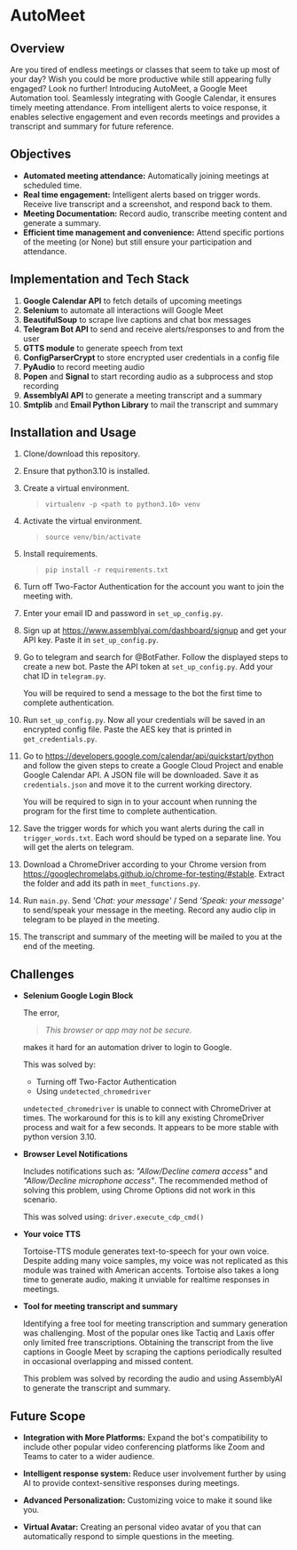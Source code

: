 # AutoMeet

## Overview

Are you tired of endless meetings or classes that seem to take up most of your day? Wish you could be more productive while still appearing fully engaged? Look no further! Introducing AutoMeet, a Google Meet Automation tool. Seamlessly integrating with Google Calendar, it ensures timely meeting attendance. From intelligent alerts to voice response, it enables selective engagement and even records meetings and provides a transcript and summary for future reference. 

## Objectives

- **Automated meeting attendance:** Automatically joining meetings at scheduled time.
- **Real time engagement:** Intelligent alerts based on trigger words. Receive live transcript and a screenshot, and respond back to them.
- **Meeting Documentation:** Record audio, transcribe meeting content and generate a summary.
- **Efficient time management and convenience:** Attend specific portions of the meeting (or None) but still ensure your participation and attendance.


## Implementation and Tech Stack

1. **Google Calendar API** to fetch details of upcoming meetings
2. **Selenium** to automate all interactions will Google Meet
3. **BeautifulSoup** to scrape live captions and chat box messages
4. **Telegram Bot API** to send and receive alerts/responses to and from the user
5. **GTTS module** to generate speech from text
6. **ConfigParserCrypt** to store encrypted user credentials in a config file
7. **PyAudio** to record meeting audio
8. **Popen** and **Signal** to start recording audio as a subprocess and stop recording
9. **AssemblyAI API** to generate a meeting transcript and a summary
10. **Smtplib** and **Email Python Library** to mail the transcript and summary


## Installation and Usage

1. Clone/download this repository.
2. Ensure that python3.10 is installed.
3. Create a virtual environment.

    > `virtualenv -p <path to python3.10> venv`

4. Activate the virtual environment.

    > `source venv/bin/activate`

5. Install requirements.

    > `pip install -r requirements.txt`

6. Turn off Two-Factor Authentication for the account you want to join the meeting with.

7. Enter your email ID and password in `set_up_config.py`.

8. Sign up at  https://www.assemblyai.com/dashboard/signup and get your API key. Paste it in `set_up_config.py`.

9. Go to telegram and search for @BotFather. Follow the displayed steps to create a new bot. Paste the API token at `set_up_config.py`. Add your chat ID in `telegram.py`.

    You will be required to send a message to the bot the first time to complete authentication.

10. Run `set_up_config.py`. Now all your credentials will be saved in an encrypted config file. Paste the AES key that is printed in `get_credentials.py`. 

11. Go to https://developers.google.com/calendar/api/quickstart/python and follow the given steps to create a Google Cloud Project and enable Google Calendar API. A JSON file will be downloaded. Save it as `credentials.json` and move it to the current working directory.

    You will be required to sign in to your account when running the program for the first time to complete authentication.

12. Save the trigger words for which you want alerts during the call in `trigger_words.txt`. Each word should be typed on a separate line. You will get the alerts on telegram.

13. Download a ChromeDriver according to your Chrome version from https://googlechromelabs.github.io/chrome-for-testing/#stable. Extract the folder and add its path in `meet_functions.py`.

14. Run `main.py`. Send *'Chat: your message'* / Send *'Speak: your message'* to send/speak your message in the meeting. Record any audio clip in telegram to be played in the meeting.

15. The transcript and summary of the meeting will be mailed to you at the end of the meeting.

## Challenges 

- **Selenium Google Login Block**
    
    The error,   

    > *This browser or app may not be secure.*
    
    makes it hard for an automation driver to login to Google.

    This was solved by:

    - Turning off Two-Factor Authentication
    - Using `undetected_chromedriver`

    `undetected_chromedriver` is unable to connect with ChromeDriver at times. The workaround for this is to kill any existing ChromeDriver process and wait for a few seconds. It appears to be more stable with python version 3.10.  

    
- **Browser Level Notifications**

    Includes notifications such as: *"Allow/Decline camera access"* and *"Allow/Decline microphone access"*. The recommended method of solving this problem, using Chrome Options did not work in this scenario. 

    This was solved using: 
    `driver.execute_cdp_cmd()`

- **Your voice TTS**

    Tortoise-TTS module generates text-to-speech for your own voice. Despite adding many voice samples, my voice was not replicated as this module was trained with American accents.  Tortoise also takes a long time to generate audio, making it unviable for realtime responses in meetings.

- **Tool for meeting transcript and summary**

    Identifying a free tool for meeting transcription and summary generation was challenging. Most of the popular ones like Tactiq and Laxis offer only limited free transcriptions. Obtaining the transcript from the live captions in Google Meet by scraping the captions periodically resulted in occasional overlapping and missed content.

    This problem was solved by recording the audio and using AssemblyAI to generate the transcript and summary.


## Future Scope

- **Integration with More Platforms:** Expand the bot's compatibility to include other popular video conferencing platforms like Zoom and Teams to cater to a wider audience.

- **Intelligent response system:** Reduce user involvement further by using AI to provide context-sensitive responses during meetings.

- **Advanced Personalization:** Customizing voice to make it sound like you.

- **Virtual Avatar:** Creating an personal video avatar of you that can automatically respond to simple questions in the meeting.
